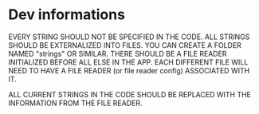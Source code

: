 # Dev informations

EVERY STRING SHOULD NOT BE SPECIFIED IN THE CODE.
ALL STRINGS SHOULD BE EXTERNALIZED INTO FILES.
YOU CAN CREATE A FOLDER NAMED "strings" OR SIMILAR.
THERE SHOULD BE A FILE READER INITIALIZED BEFORE ALL ELSE IN THE APP.
EACH DIFFERENT FILE WILL NEED TO HAVE A FILE READER (or file reader config) ASSOCIATED WITH IT.

ALL CURRENT STRINGS IN THE CODE SHOULD BE REPLACED WITH THE INFORMATION FROM THE FILE READER.